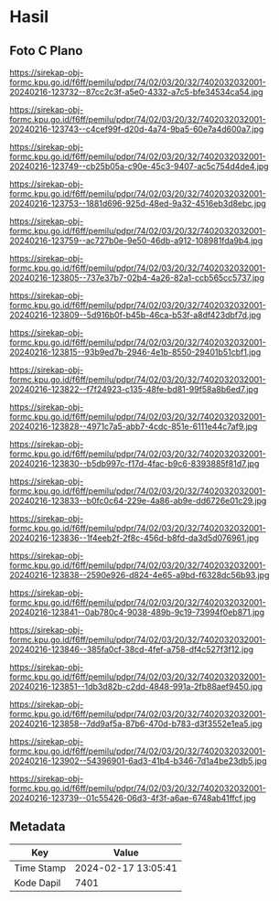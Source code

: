 # Hasil

## Foto C Plano

https://sirekap-obj-formc.kpu.go.id/f6ff/pemilu/pdpr/74/02/03/20/32/7402032032001-20240216-123732--87cc2c3f-a5e0-4332-a7c5-bfe34534ca54.jpg

https://sirekap-obj-formc.kpu.go.id/f6ff/pemilu/pdpr/74/02/03/20/32/7402032032001-20240216-123743--c4cef99f-d20d-4a74-9ba5-60e7a4d600a7.jpg

https://sirekap-obj-formc.kpu.go.id/f6ff/pemilu/pdpr/74/02/03/20/32/7402032032001-20240216-123749--cb25b05a-c90e-45c3-9407-ac5c754d4de4.jpg

https://sirekap-obj-formc.kpu.go.id/f6ff/pemilu/pdpr/74/02/03/20/32/7402032032001-20240216-123753--1881d696-925d-48ed-9a32-4516eb3d8ebc.jpg

https://sirekap-obj-formc.kpu.go.id/f6ff/pemilu/pdpr/74/02/03/20/32/7402032032001-20240216-123759--ac727b0e-9e50-46db-a912-108981fda9b4.jpg

https://sirekap-obj-formc.kpu.go.id/f6ff/pemilu/pdpr/74/02/03/20/32/7402032032001-20240216-123805--737e37b7-02b4-4a26-82a1-ccb565cc5737.jpg

https://sirekap-obj-formc.kpu.go.id/f6ff/pemilu/pdpr/74/02/03/20/32/7402032032001-20240216-123809--5d916b0f-b45b-46ca-b53f-a8df423dbf7d.jpg

https://sirekap-obj-formc.kpu.go.id/f6ff/pemilu/pdpr/74/02/03/20/32/7402032032001-20240216-123815--93b9ed7b-2946-4e1b-8550-29401b51cbf1.jpg

https://sirekap-obj-formc.kpu.go.id/f6ff/pemilu/pdpr/74/02/03/20/32/7402032032001-20240216-123822--f7f24923-c135-48fe-bd81-99f58a8b6ed7.jpg

https://sirekap-obj-formc.kpu.go.id/f6ff/pemilu/pdpr/74/02/03/20/32/7402032032001-20240216-123828--4971c7a5-abb7-4cdc-851e-6111e44c7af9.jpg

https://sirekap-obj-formc.kpu.go.id/f6ff/pemilu/pdpr/74/02/03/20/32/7402032032001-20240216-123830--b5db997c-f17d-4fac-b9c6-8393885f81d7.jpg

https://sirekap-obj-formc.kpu.go.id/f6ff/pemilu/pdpr/74/02/03/20/32/7402032032001-20240216-123833--b0fc0c64-229e-4a86-ab9e-dd6726e01c29.jpg

https://sirekap-obj-formc.kpu.go.id/f6ff/pemilu/pdpr/74/02/03/20/32/7402032032001-20240216-123836--1f4eeb2f-2f8c-456d-b8fd-da3d5d076961.jpg

https://sirekap-obj-formc.kpu.go.id/f6ff/pemilu/pdpr/74/02/03/20/32/7402032032001-20240216-123838--2590e926-d824-4e65-a9bd-f6328dc56b93.jpg

https://sirekap-obj-formc.kpu.go.id/f6ff/pemilu/pdpr/74/02/03/20/32/7402032032001-20240216-123841--0ab780c4-9038-489b-9c19-73994f0eb871.jpg

https://sirekap-obj-formc.kpu.go.id/f6ff/pemilu/pdpr/74/02/03/20/32/7402032032001-20240216-123846--385fa0cf-38cd-4fef-a758-df4c527f3f12.jpg

https://sirekap-obj-formc.kpu.go.id/f6ff/pemilu/pdpr/74/02/03/20/32/7402032032001-20240216-123851--1db3d82b-c2dd-4848-991a-2fb88aef9450.jpg

https://sirekap-obj-formc.kpu.go.id/f6ff/pemilu/pdpr/74/02/03/20/32/7402032032001-20240216-123858--7dd9af5a-87b6-470d-b783-d3f3552e1ea5.jpg

https://sirekap-obj-formc.kpu.go.id/f6ff/pemilu/pdpr/74/02/03/20/32/7402032032001-20240216-123902--54396901-6ad3-41b4-b346-7d1a4be23db5.jpg

https://sirekap-obj-formc.kpu.go.id/f6ff/pemilu/pdpr/74/02/03/20/32/7402032032001-20240216-123739--01c55426-06d3-4f3f-a6ae-6748ab41ffcf.jpg


## Metadata

| Key        | Value               |
| ---------- | ------------------- |
| Time Stamp | 2024-02-17 13:05:41 |
| Kode Dapil | 7401                |



